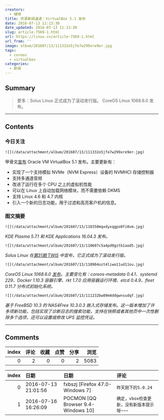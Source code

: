 ```yaml
---
creators:
  - 棣琦
title: 开源新闻速递：VirtualBox 5.1 发布
date: 2016-07-13 11:13:30
date_updated: 2016-07-13 11:13:30
slug: article-7569-1.html
url: https://linux.cn/article-7569-1.html
url_from: ''
image: album/201607/13/111332o5jfe7w299xre9er.jpg
tags:
  - coreos
  - virtualbox
categories:
  - 新闻
---
```


## Summary

> 更多：Solus Linux 正式成为了滚动发行版。
> CoreOS Linux 1068.6.0 发布。

***

<!-- more -->

## Contents

### 今日关注

`![](/data/attachment/album/201607/13/111332o5jfe7w299xre9er.jpg)`

甲骨文[宣布](https://blogs.oracle.com/virtualization/entry/oracle_vm_virtualbox_5_14) Oracle VM VirtualBox 5.1 发布。主要更新有：

* 实现了一个支持模拟 NVMe（NVM Express）设备的 NVMHCI 存储控制器
* 支持多通道音频
* 改进了运行在多个 CPU 之上的虚拟机性能
* 可以在 Linux 上自动加载网络模块，而不需要依赖 DKMS
* 支持 Linux 4.6 和 4.7 内核
* 引入一个新的日志功能，用于过滤和高亮客户机的信息。

### 图文摘要

`![](/data/attachment/album/201607/13/110350mqxdyxqgpo0fi0vm.jpg)`

*KDE Plasma 5.7.1 和 KDE Applications 16.04.3 发布。*

`![](/data/attachment/album/201607/13/110607c5a4pd0gztb1aod5.jpg)`

*Solus Linux 在[第31期 TWIS](https://solus-project.com/2016/07/10/this-week-in-solus-install-31/) 中宣布，它正式成为了滚动发行版。*

`![](/data/attachment/album/201607/13/110904ozt4liwo11ud11ou.jpg)`

*CoreOS Linux 1068.6.0 [发布](https://coreos.com/releases/#1068.6.0)。主要变化有：coreos-metadata 0.4.1、systemd 229、Docker 1.10.3 容器引擎、rkt 1.7.0 应用容器运行环境、etcd 0.4.9、fleet 0.11.7 分布式初始化系统。*

`![](/data/attachment/album/201607/13/111232bw89m4ddqwnsudqf.jpg)`

*基于 FreeBSD 10.3 的 NAS4Free 10.3.0.3 嵌入式存储发布。这一版本增加了许多项新功能，包括实现了诊断日志的搜索功能，支持在快照或者其他页中一次性删除多个选项，还可以设置或修改 UPS 监控凭证。*

***

## Comments


|   index |   评论 |   收藏 |   点赞 |   分享 |   浏览 |
|--------:|-------:|-------:|-------:|-------:|-------:|
|       0 |      2 |      0 |      0 |      2 |   5083 |

|   index | 日期                | 日期                               | 评论                                      |
|--------:|:--------------------|:-----------------------------------|:------------------------------------------|
|       0 | 2016-07-13 21:01:56 | fxbszj [Firefox 47.0-Windows 7]    | `昨天刚下的5.0.24`                        |
|       1 | 2016-07-16 16:26:09 | POCMON [QQ Browser 9.4-Windows 10] | `确定，vbox检查更新，没有新版本提示呀~~~` |
